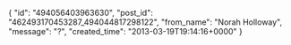  {
   "id": "494056403963630",
   "post_id": "462493170453287_494044817298122",
   "from_name": "Norah Holloway",
   "message": "?",
   "created_time": "2013-03-19T19:14:16+0000"
 }
